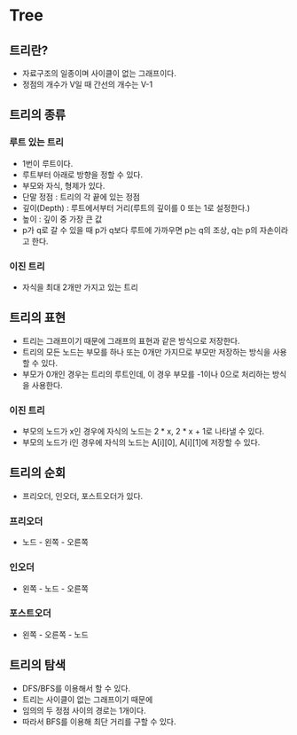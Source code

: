 Tree
==============
## 트리란?
- 자료구조의 일종이며 사이클이 없는 그래프이다.
- 정점의 개수가 V일 때 간선의 개수는 V-1

## 트리의 종류
### 루트 있는 트리
- 1번이 루트이다.
- 루트부터 아래로 방향을 정할 수 있다.
- 부모와 자식, 형제가 있다.
- 단말 정점 : 트리의 각 끝에 있는 정점
- 깊이(Depth) : 루트에서부터 거리(루트의 깊이를 0 또는 1로 설정한다.)
- 높이 : 깊이 중 가장 큰 값
- p가 q로 갈 수 있을 때 p가 q보다 루트에 가까우면 p는 q의 조상, q는 p의 자손이라고 한다.

### 이진 트리
- 자식을 최대 2개만 가지고 있는 트리

## 트리의 표현
- 트리는 그래프이기 때문에 그래프의 표현과 같은 방식으로 저장한다.
- 트리의 모든 노드는 부모를 하나 또는 0개만 가지므로 부모만 저장하는 방식을 사용할 수 있다.
- 부모가 0개인 경우는 트리의 루트인데, 이 경우 부모를 -1이나 0으로 처리하는 방식을 사용한다.
### 이진 트리
- 부모의 노드가 x인 경우에 자식의 노드는 2 * x, 2 * x + 1로 나타낼 수 있다.
- 부모의 노드가 i인 경우에 자식의 노드는 A[i][0], A[i][1]에 저장할 수 있다.

## 트리의 순회
- 프리오더, 인오더, 포스트오더가 있다.
### 프리오더
- 노드 - 왼쪽 - 오른쪽
### 인오더
- 왼쪽 - 노드 - 오른쪽
### 포스트오더
- 왼쪽 - 오른쪽 - 노드

## 트리의 탐색
- DFS/BFS를 이용해서 할 수 있다.
- 트리는 사이클이 없는 그래프이기 때문에
- 임의의 두 정점 사이의 경로는 1개이다.
- 따라서 BFS를 이용해 최단 거리를 구할 수 있다.
